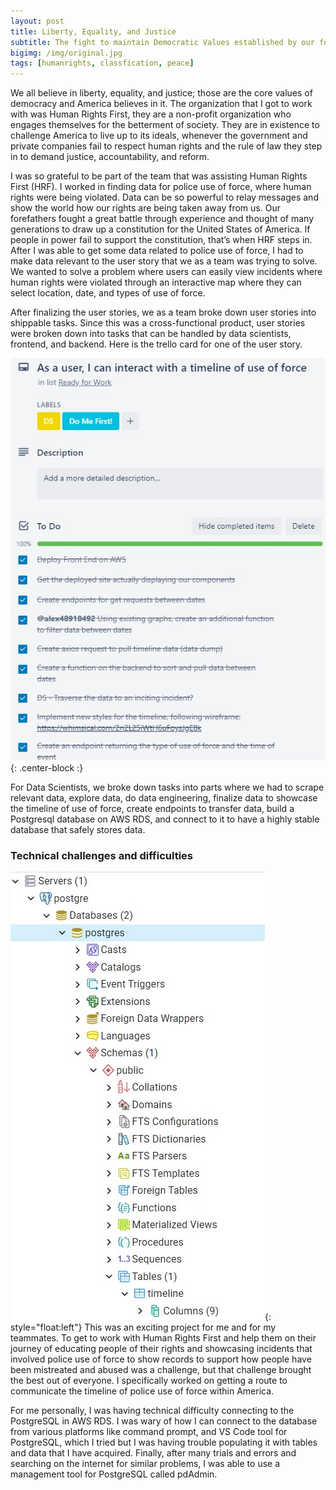 ```yaml
---
layout: post
title: Liberty, Equality, and Justice
subtitle: The fight to maintain Democratic Values established by our forefather
bigimg: /img/original.jpg
tags: [humanrights, classfication, peace]
---
```


We all believe in liberty, equality, and justice; those are the core values of democracy and America believes in it. The organization that I got to work with was Human Rights First, they are a non-profit organization who engages themselves for the betterment of society. They are in existence to challenge America to live up to its ideals, whenever the government and private companies fail to respect human rights and the rule of law they step in to demand justice, accountability, and reform.

I was so grateful to be part of the team that was assisting Human Rights First (HRF). I worked in finding data for police use of force, where human rights were being violated. Data can be so powerful to relay messages and show the world how our rights are being taken away from us. Our forefathers fought a great battle through experience and thought of many generations to draw up a constitution for the United States of America. If people in power fail to support the constitution, that’s when HRF steps in. After I was able to get some data related to police use of force, I had to make data relevant to the user story that we as a team was trying to solve. We wanted to solve a problem where users can easily view incidents where human rights were violated through an interactive map where they can select location, date, and types of use of force.

After finalizing the user stories, we as a team broke down user stories into shippable tasks. Since this was a cross-functional product, user stories were broken down into tasks that can be handled by data scientists, frontend, and backend. Here is the trello card for one of the user story.

![trello](/img/trello.jpg){: .center-block :}

For Data Scientists, we broke down tasks into parts where we had to scrape relevant data, explore data, do data engineering, finalize data to showcase the timeline of use of force, create endpoints to transfer data, build a Postgresql database on AWS RDS, and connect to it to have a highly stable database that safely stores data.

### Technical challenges and difficulties

![trello](/img/postgre.jpg){: style="float:left"}
This was an exciting project for me and for my teammates. To get to work with Human Rights First and help them on their journey of educating people of their rights and showcasing incidents that involved police use of force to show records to support how people have been mistreated and abused was a challenge, but that challenge brought the best out of everyone. I specifically worked on getting a route to communicate the timeline of police use of force within America.

For me personally, I was having technical difficulty connecting to the PostgreSQL in AWS RDS. I was wary of how I can connect to the database from                              various platforms like command prompt, and VS Code tool for PostgreSQL, which I tried but I was having trouble populating it with tables and data                                that I have acquired. Finally, after many trials and errors and searching on the internet for similar problems, I was able to use a management tool                              for PostgreSQL called pdAdmin.

